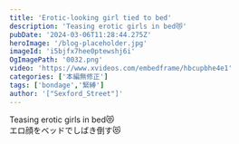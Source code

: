 ```yaml
---
title: 'Erotic-looking girl tied to bed'
description: 'Teasing erotic girls in bed😻'
pubDate: '2024-03-06T11:28:44.275Z'
heroImage: '/blog-placeholder.jpg'
imageId: 'i5bjfx7hee0ptewshj6i'
OgImagePath: '0032.png'
video: 'https://www.xvideos.com/embedframe/hbcupbhe4e1'
categories: ['本編無修正']
tags: ['bondage','緊縛']
author: '["Sexford_Street"]'
---
```


Teasing erotic girls in bed😻<br>
エロ顔をベッドでしばき倒す😻
